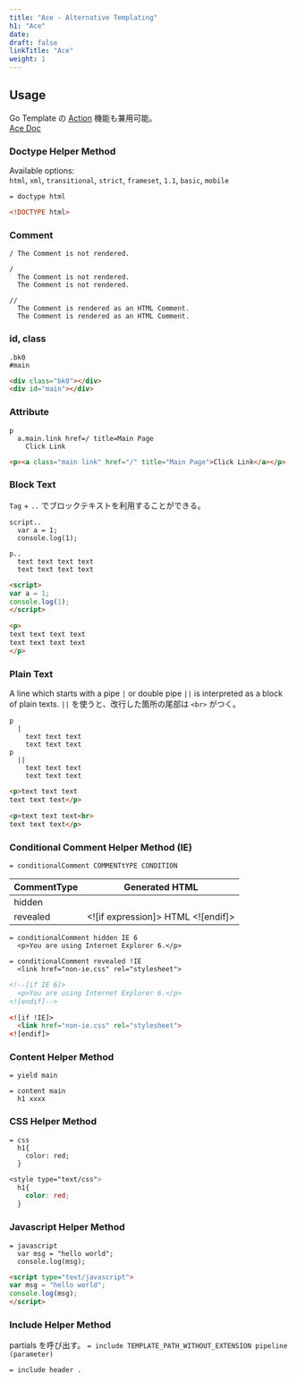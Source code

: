 ```yaml
---
title: "Ace - Alternative Templating"
h1: "Ace"
date: 
draft: false
linkTitle: "Ace"
weight: 1
---
```


## Usage
Go Template の [Action][ActionLink] 機能も兼用可能。  
[Ace Doc](https://github.com/yosssi/ace/blob/master/documentation/syntax.md)  

[ActionLink]: https://golang.org/pkg/text/template/#hdr-Actions


### Doctype Helper Method
Available options:  
`html`, `xml`, `transitional`, `strict`, `frameset`, `1.1`, `basic`, `mobile`

```ace
= doctype html
```

```html
<!DOCTYPE html>
```

### Comment
```ace
/ The Comment is not rendered.

/
  The Comment is not rendered.
  The Comment is not rendered.

//
  The Comment is rendered as an HTML Comment.
  The Comment is rendered as an HTML Comment.
```

### id, class
```ace
.bk0
#main
```

```html
<div class="bk0"></div>
<div id="main"></div>
```

### Attribute
```ace
p
  a.main.link href=/ title=Main Page
    Click Link
```

```html
<p><a class="main link" href="/" title="Main Page">Click Link</a></p>
```


### Block Text
`Tag` + `..` でブロックテキストを利用することができる。

```ace
script..
  var a = 1;
  console.log(1);

p..
  text text text text
  text text text text
```

```html
<script>
var a = 1;
console.log(1);
</script>

<p>
text text text text
text text text text
</p>
```

### Plain Text
A line which starts with a pipe `|` or double pipe `||` is interpreted as a block of plain texts. 
`||` を使うと、改行した箇所の尾部は `<br>` がつく。
```ace
p
  |
    text text text
    text text text
p
  ||
    text text text
    text text text
```

```html
<p>text text text
text text text</p>

<p>text text text<br>
text text text</p>
```

### Conditional Comment Helper Method (IE)
```ace
= conditionalComment COMMENTtYPE CONDITION
```

CommentType	| Generated HTML
------------|----------------
hidden      |
revealed    | <![if expression]> HTML <![endif]>

```ace
= conditionalComment hidden IE 6
  <p>You are using Internet Explorer 6.</p>

= conditionalComment revealed !IE
  <link href="non-ie.css" rel="stylesheet">
```

```html
<!--[if IE 6]>
  <p>You are using Internet Explorer 6.</p>
<![endif]-->

<![if !IE]>
  <link href="non-ie.css" rel="stylesheet">
<![endif]>
```

### Content Helper Method
```ace
= yield main

= content main
  h1 xxxx
```

### CSS Helper Method
```ace
= css
  h1{
    color: red;
  }
```

```css
<style type="text/css">
  h1{
    color: red;
  }
```

### Javascript Helper Method
```ace
= javascript
  var msg = "hello world";
  console.log(msg);
```

```html
<script type="text/javascript">
var msg = "hello world";
console.log(msg);
</script>
```

### Include Helper Method
partials を呼び出す。
`= include TEMPLATE_PATH_WITHOUT_EXTENSION pipeline (parameter)`

```ace
= include header .
```
